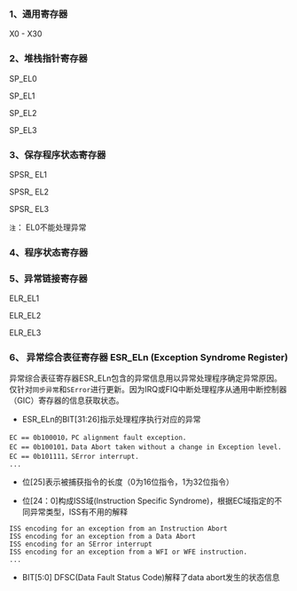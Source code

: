 ### 1、通用寄存器

X0 - X30

### 2、堆栈指针寄存器

 SP_EL0 

 SP_EL1

 SP_EL2

 SP_EL3

### 3、保存程序状态寄存器

SPSR_ EL1 

SPSR_ EL2

SPSR_ EL3 

`注`： EL0不能处理异常 

### 4、程序状态寄存器

### 5、异常链接寄存器

 ELR_EL1 

 ELR_EL2

 ELR_EL3

### 6、 异常综合表征寄存器  ESR_ELn  **(Exception Syndrome Register)** 

 异常综合表征寄存器ESR_ELn包含的异常信息用以异常处理程序确定异常原因。仅针对`同步异常`和`SError`进行更新。因为IRQ或FIQ中断处理程序从通用中断控制器（GIC）寄存器的信息获取状态。 

- ESR_ELn的BIT[31:26]指示处理程序执行对应的异常 

```
EC == 0b100010，PC alignment fault exception. 
EC == 0b100101，Data Abort taken without a change in Exception level.
EC == 0b101111，SError interrupt.
...
```

-  位[25]表示被捕获指令的长度（0为16位指令，1为32位指令） 

-  位[24：0]构成ISS域(Instruction Specific Syndrome)，根据EC域指定的不同异常类型，ISS有不用的解释 

```
ISS encoding for an exception from an Instruction Abort
ISS encoding for an exception from a Data Abort
ISS encoding for an SError interrupt
ISS encoding for an exception from a WFI or WFE instruction.
...
```

-  BIT[5:0] DFSC(Data Fault Status Code)解释了data abort发生的状态信息 

